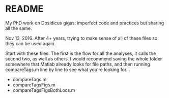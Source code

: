 # README 

My PhD work on Dosidicus gigas: imperfect code and practices but sharing all the same.

Nov 13, 2016. After 4+ years, trying to make sense of all of these files so they can be used again. 

Start with these files. The first is the flow for all the analyses, it calls the second two, as well as others. I would recommend saving the whole folder somewhere that Matlab already looks for file paths, and then running compareTags.m line by line to see what you're looking for...

- compareTags.m
- compareTagsFigs.m
- compareTagsFigsBothLocs.m